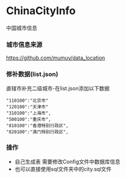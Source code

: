 # ChinaCityInfo
中国城市信息

### 城市信息来源
https://github.com/mumuy/data_location

### 修补数据(list.json)
直辖市补充二级城市-在list.json添加以下数据
```
"110100":"北京市"
"120100":"天津市"
"310100":"上海市",
"500100":"重庆市",
"810100":"香港特别行政区",
"820100":"澳门特别行政区",
```

### 操作
* 自己生成表 需要修改Config文件中数据库信息
* 也可以直接使用sql文件夹中的city.sql文件
